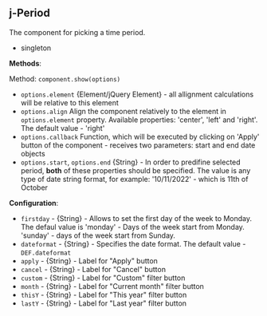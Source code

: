 ## j-Period

The component for picking a time period.

- singleton

__Methods__:

Method: `component.show(options)`

- `options.element` {Element/jQuery Element} - all allignment calculations will be relative to this element
- `options.align` Align the component relatively to the element in `options.element` property. Available properties: 'center', 'left' and 'right'. The default value - 'right'
- `options.callback` Function, which will be executed by clicking on 'Apply' button of the component - receives two parameters: start and end date objects
- `options.start`, `options.end` {String} - In order to predifine selected period, **both** of these properties should be specified. The value is any type of date string format, for example: '10/11/2022' - which is 11th of October


__Configuration__:

- `firstday` - {String} - Allows to set the first day of the week to Monday. The defaul value is 'monday' - Days of the week start from Monday. 'sunday' -  days of the week start from Sunday.
- `dateformat` - {String} - Specifies the date format. The default value - `DEF.dateformat`
- `apply` - {String} - Label for "Apply" button
- `cancel` - {String} - Label for "Cancel" button
- `custom` - {String} - Label for "Custom" filter button
- `month` - {String} - Label for "Current month" filter button
- `thisY` - {String} - Label for "This year" filter button
- `lastY` - {String} - Label for "Last year" filter button
